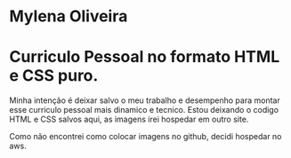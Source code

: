 # Mylena Oliveira

# Curriculo Pessoal no formato HTML e CSS puro. 

Minha intenção é deixar salvo o meu trabalho e desempenho para montar esse curriculo pessoal mais dinamico e tecnico. 
Estou deixando o codigo HTML e CSS salvos aqui, as imagens irei hospedar em outro site. 

Como não encontrei como colocar imagens no github, decidi hospedar no aws. 
